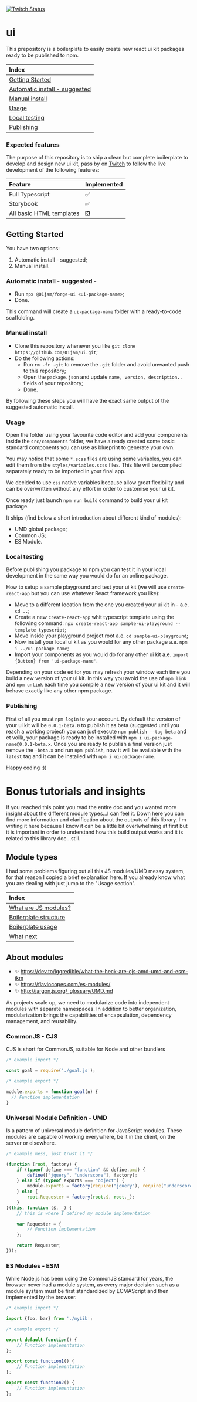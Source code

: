 [![Twitch Status](https://img.shields.io/twitch/status/01jam?style=social)](https://www.twitch.tv/01jam)

# ui

This prepository is a boilerplate to easily create new react ui kit packages ready to be published to npm.

| Index                                                         |
| :------------------------------------------------------------ |
| [Getting Started](#getting-started)                           |
| [Automatic install - suggested](#automatic-install-suggested) |
| [Manual install](#manual-install)                             |
| [Usage](#usage)                                               |
| [Local testing](#local-testing)                               |
| [Publishing](#publishing)                                     |

### Expected features

The purpose of this repository is to ship a clean but complete boilerplate to develop and design new ui kit, pass by on [Twitch](https://www.twitch.tv/01jam) to follow the live development of the following features:

| Feature                  | Implemented |
| :----------------------- | :---------- |
| Full Typescript          | ✅          |
| Storybook                | ✅          |
| All basic HTML templates | ❎          |

## Getting Started

You have two options:

1.  Automatic install - suggested;
2.  Manual install.

### Automatic install - suggested -

-   Run `npx @01jam/forge-ui <ui-package-name>`;
-   Done.

This command will create a `ui-package-name` folder with a ready-to-code scaffolding.

### Manual install

-   Clone this repository whenever you like `git clone https://github.com/01jam/ui.git`;
-   Do the following actions:
    -   Run `rm -fr .git` to remove the `.git` folder and avoid unwanted push to this repository;
    -   Open the `package.json` and update `name, version, description..` fields of your repository;
    -   Done.

By following these steps you will have the exact same output of the suggested automatic install.

### Usage

Open the folder using your favourite code editor and add your components inside the `src/components` folder, we have already created some basic standard components you can use as blueprint to generate your own.

You may notice that some `*.scss` files are using some variables, you can edit them from the `styles/variables.scss` files. This file will be compiled separately ready to be imported in your final app.

We decided to use `css` native variables because allow great flexibility and can be overwritten without any effort in order to customise your ui kit.

Once ready just launch `npm run build` command to build your ui kit package.

It ships (find below a short introduction about different kind of modules):

-   UMD global package;
-   Common JS;
-   ES Module.

### Local testing

Before publishing you package to npm you can test it in your local development in the same way you would do for an online package.

How to setup a sample playground and test your ui kit (we will use `create-react-app` but you can use whatever React framework you like):

-   Move to a different location from the one you created your ui kit in - a.e. `cd ..`;
-   Create a new `create-react-app` whit typescript template using the following command: `npx create-react-app sample-ui-playground --template typescript`;
-   Move inside your playground project root a.e. `cd sample-ui-playground`;
-   Now install your local ui kit as you would for any other package a.e. `npm i ../ui-package-name`;
-   Import your components as you would do for any other ui kit a.e. `import {Button} from 'ui-package-name'`.

Depending on your code editor you may refresh your window each time you build a new version of your ui kit.
In this way you avoid the use of `npm link` and `npm unlink` each time you compile a new version of your ui kit and it will behave exactly like any other npm package.

### Publishing

First of all you must `npm login` to your account. By default the version of your ui kit will be `0.0.1-beta.0` to publish it as beta (suggested until you reach a working project) you can just execute `npm publish --tag beta` and et voilà, your package is ready to be installed with `npm i ui-package-name@0.0.1-beta.x`.
Once you are ready to publish a final version just remove the `-beta.x` and run `npm publish`, now it will be available with the `latest` tag and it can be installed with `npm i ui-package-name`.

Happy coding :))

# Bonus tutorials and insights

If you reached this point you read the entire doc and you wanted more insight about the different module types...I can feel it.
Down here you can find more information and clarification about the outputs of this library. I'm writing it here because I know it can be a little bit overlwhelming at first but it is important in order to understand how this build output works and it is related to this library doc...still.

## Module types

I had some problems figuring out all this JS modules/UMD messy system, for that reason I copied a brief explanation here. If you already know what you are dealing with just jump to the "Usage section".

| Index                                              |
| :------------------------------------------------- |
| [What are JS modules?](/#about-modules)            |
| [Boilerplate structure](/#about-this-boilerplate)  |
| [Boilerplate usage](/#how-to-use-this-boilerplate) |
| [What next](/#what-next)                           |

## About modules

-   ✨ https://dev.to/iggredible/what-the-heck-are-cjs-amd-umd-and-esm-ikm
-   ✨ https://flaviocopes.com/es-modules/
-   ✨ http://jargon.js.org/_glossary/UMD.md

As projects scale up, we need to modularize code into independent modules with separate namespaces. In addition to better organization, modularization brings the capabilities of encapsulation, dependency management, and reusability.

### CommonJS - CJS

CJS is short for CommonJS, suitable for Node and other bundlers

```Javascript
/* example import */

const goal = require('./goal.js');

/* example export */

module.exports = function goal(n) {
  // Function implementation
}
```

### Universal Module Definition - UMD

Is a pattern of universal module definition for JavaScript modules. These modules are capable of working everywhere, be it in the client, on the server or elsewhere.

```Javascript
/* example mess, just trust it */

(function (root, factory) {
    if (typeof define === "function" && define.amd) {
        define(["jquery", "underscore"], factory);
    } else if (typeof exports === "object") {
        module.exports = factory(require("jquery"), require("underscore"));
    } else {
        root.Requester = factory(root.$, root._);
    }
}(this, function ($, _) {
    // this is where I defined my module implementation

    var Requester = {
		// Function implementation
	};

    return Requester;
}));
```

### ES Modules - ESM

While Node.js has been using the CommonJS standard for years, the browser never had a module system, as every major decision such as a module system must be first standardized by ECMAScript and then implemented by the browser.

```Javascript
/* example import */

import {foo, bar} from './myLib';

/* example export */

export default function() {
	// Function implementation
};

export const function1() {
	// Function implementation
};

export const function2() {
	// Function implementation
};
```
